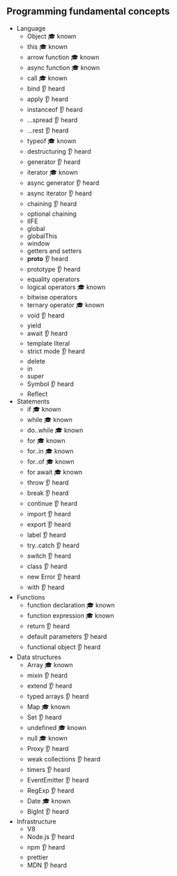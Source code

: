 ## Programming fundamental concepts

- Language
  - Object 🎓 known
  - this 🎓 known
  - arrow function 🎓 known
  - async function 🎓 known
  - call 🎓 known
  - bind 👂 heard
  - apply 👂 heard
  - instanceof 👂 heard
  - ...spread 👂 heard
  - ...rest 👂 heard
  - typeof 🎓 known
  - destructuring 👂 heard
  - generator 👂 heard
  - iterator 🎓 known
  - async generator 👂 heard
  - async iterator 👂 heard
  - chaining 👂 heard
  - optional chaining
  - IIFE
  - global
  - globalThis
  - window
  - getters and setters
  - __proto__ 👂 heard
  - prototype 👂 heard
  - equality operators
  - logical operators 🎓 known
  - bitwise operators
  - ternary operator 🎓 known
  - void 👂 heard
  - yield
  - await 👂 heard
  - template literal
  - strict mode 👂 heard
  - delete
  - in
  - super
  - Symbol 👂 heard
  - Reflect
- Statements
  - if 🎓 known
  - while 🎓 known
  - do..while 🎓 known
  - for 🎓 known
  - for..in 🎓 known
  - for..of 🎓 known
  - for await 🎓 known
  - throw 👂 heard
  - break 👂 heard
  - continue 👂 heard
  - import 👂 heard
  - export 👂 heard
  - label 👂 heard
  - try..catch 👂 heard
  - switch 👂 heard
  - class 👂 heard
  - new Error 👂 heard
  - with 👂 heard
- Functions
  - function declaration 🎓 known
  - function expression 🎓 known
  - return 👂 heard
  - default parameters 👂 heard
  - functional object 👂 heard
- Data structures
  - Array 🎓 known
  - mixin 👂 heard
  - extend 👂 heard
  - typed arrays 👂 heard
  - Map 🎓 known
  - Set 👂 heard
  - undefined 🎓 known
  - null 🎓 known
  - Proxy 👂 heard
  - weak collections 👂 heard
  - timers 👂 heard
  - EventEmitter 👂 heard
  - RegExp 👂 heard
  - Date 🎓 known
  - BigInt 👂 heard
- Infrastructure
  - V8
  - Node.js 👂 heard
  - npm 👂 heard
  - prettier
  - MDN 👂 heard
